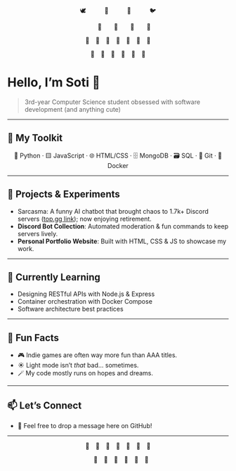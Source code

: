 <p align="center">
  🕊️   🦜   🦅   🐦
</p>
<p align="center">
    🦋  🐝  🐞  🦋
</p>
<p align="center">
  🌲 🌳 🌲 🌴 🌱 🌳 🌲
</p>
<p align="center">
  🌼 🌸 🍄 🌻 🌷 🍂
</p>

# Hello, I’m Soti 👋

> 3rd-year Computer Science student obsessed with software development (and anything cute)

---

## 🔧 My Toolkit
<p align="center">
  🐍 Python · 🟨 JavaScript · 🌐 HTML/CSS · 🗄️ MongoDB · 🗃️ SQL · 🔧 Git · 🐳 Docker
</p>

---

## 💼 Projects & Experiments
- Sarcasma: A funny AI chatbot that brought chaos to 1.7k+ Discord servers ([top.gg link](https://top.gg/bot/1096848485183127712?s=0a4cd6574a7d6)); now enjoying retirement.
- **Discord Bot Collection**: Automated moderation & fun commands to keep servers lively.
- **Personal Portfolio Website**: Built with HTML, CSS & JS to showcase my work.

---

## 🚀 Currently Learning
- Designing RESTful APIs with Node.js & Express
- Container orchestration with Docker Compose
- Software architecture best practices

---

## 🌟 Fun Facts
- 🎮 Indie games are often way more fun than AAA titles.
- ☀️ Light mode isn’t *that* bad... sometimes.
- 🪄 My code mostly runs on hopes and dreams.

---

## 📫 Let’s Connect
- 💬 Feel free to drop a message here on GitHub!

---

<p align="center">
  🌲 🌳 🌲 🌴 🌱 🌳 🌲  
</p>
<p align="center">
   🌸 🍄 🌻 🌷 🍂 🦔
</p>
